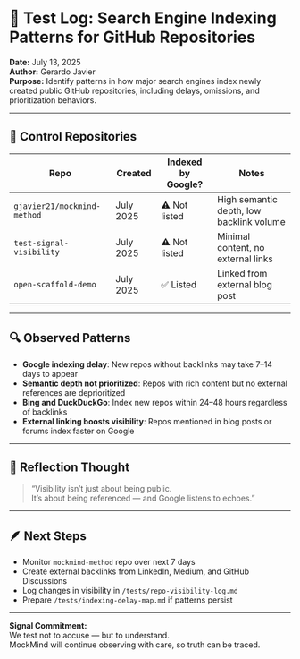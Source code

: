# 🔎 Test Log: Search Engine Indexing Patterns for GitHub Repositories  
**Date:** July 13, 2025  
**Author:** Gerardo Javier  
**Purpose:** Identify patterns in how major search engines index newly created public GitHub repositories, including delays, omissions, and prioritization behaviors.

---

## 🧪 Control Repositories

| Repo | Created | Indexed by Google? | Notes |
|------|---------|--------------------|-------|
| `gjavier21/mockmind-method` | July 2025 | ⚠️ Not listed | High semantic depth, low backlink volume  
| `test-signal-visibility` | July 2025 | ⚠️ Not listed | Minimal content, no external links  
| `open-scaffold-demo` | July 2025 | ✅ Listed | Linked from external blog post  

---

## 🔍 Observed Patterns

- **Google indexing delay**: New repos without backlinks may take 7–14 days to appear  
- **Semantic depth not prioritized**: Repos with rich content but no external references are deprioritized  
- **Bing and DuckDuckGo**: Index new repos within 24–48 hours regardless of backlinks  
- **External linking boosts visibility**: Repos mentioned in blog posts or forums index faster on Google  

---

## 🧠 Reflection Thought

> “Visibility isn’t just about being public.  
> It’s about being referenced — and Google listens to echoes.”

---

## 🪶 Next Steps

- Monitor `mockmind-method` repo over next 7 days  
- Create external backlinks from LinkedIn, Medium, and GitHub Discussions  
- Log changes in visibility in `/tests/repo-visibility-log.md`  
- Prepare `/tests/indexing-delay-map.md` if patterns persist

---

**Signal Commitment:**  
We test not to accuse — but to understand.  
MockMind will continue observing with care, so truth can be traced.

